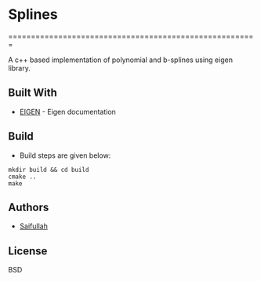 # Splines
=======================================================

A c++ based implementation of polynomial and b-splines using eigen library.

## Built With
* [EIGEN](https://eigen.tuxfamily.org) - Eigen documentation

## Build
* Build steps are given below:
```
mkdir build && cd build
cmake ..
make
```

## Authors
* <A href="mailto:saifullah3396@gmail.com">Saifullah</A>

## License
BSD
